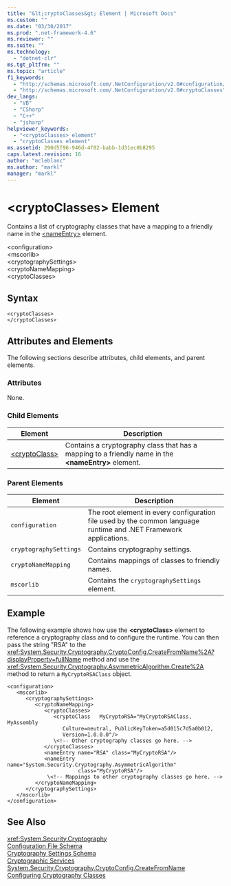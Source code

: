 ```yaml
---
title: "&lt;cryptoClasses&gt; Element | Microsoft Docs"
ms.custom: ""
ms.date: "03/30/2017"
ms.prod: ".net-framework-4.6"
ms.reviewer: ""
ms.suite: ""
ms.technology: 
  - "dotnet-clr"
ms.tgt_pltfrm: ""
ms.topic: "article"
f1_keywords: 
  - "http://schemas.microsoft.com/.NetConfiguration/v2.0#configuration/mscorlib/cryptographySettings/cryptoNameMapping/cryptoClasses"
  - "http://schemas.microsoft.com/.NetConfiguration/v2.0#cryptoClasses"
dev_langs: 
  - "VB"
  - "CSharp"
  - "C++"
  - "jsharp"
helpviewer_keywords: 
  - "<cryptoClasses> element"
  - "cryptoClasses element"
ms.assetid: 290d5f96-946d-4f02-babb-1d31ec0b8295
caps.latest.revision: 16
author: "mcleblanc"
ms.author: "markl"
manager: "markl"
---
```

# &lt;cryptoClasses&gt; Element
Contains a list of cryptography classes that have a mapping to a friendly name in the [\<nameEntry>](../../../../../docs/framework/configuring-apps/file-schema/cryptography/nameentry-element.md) element.  
  
 \<configuration>  
\<mscorlib>  
\<cryptographySettings>  
\<cryptoNameMapping>  
\<cryptoClasses>  
  
## Syntax  
  
```  
<cryptoClasses>   
</cryptoClasses>  
```  
  
## Attributes and Elements  
 The following sections describe attributes, child elements, and parent elements.  
  
### Attributes  
 None.  
  
### Child Elements  
  
|Element|Description|  
|-------------|-----------------|  
|[\<cryptoClass>](../../../../../docs/framework/configuring-apps/file-schema/cryptography/cryptoclass-element.md)|Contains a cryptography class that has a mapping to a friendly name in the **\<nameEntry>** element.|  
  
### Parent Elements  
  
|Element|Description|  
|-------------|-----------------|  
|`configuration`|The root element in every configuration file used by the common language runtime and .NET Framework applications.|  
|`cryptographySettings`|Contains cryptography settings.|  
|`cryptoNameMapping`|Contains mappings of classes to friendly names.|  
|`mscorlib`|Contains the `cryptographySettings` element.|  
  
## Example  
 The following example shows how use the **\<cryptoClass>** element to reference a cryptography class and to configure the runtime. You can then pass the string "RSA" to the <xref:System.Security.Cryptography.CryptoConfig.CreateFromName%2A?displayProperty=fullName> method and use the <xref:System.Security.Cryptography.AsymmetricAlgorithm.Create%2A> method to return a `MyCryptoRSAClass` object.  
  
```  
<configuration>  
   <mscorlib>  
      <cryptographySettings>  
         <cryptoNameMapping>  
            <cryptoClasses>  
               <cryptoClass   MyCryptoRSA="MyCryptoRSAClass, MyAssembly  
                  Culture=neutral, PublicKeyToken=a5d015c7d5a0b012,  
                  Version=1.0.0.0"/>  
               \<!-- Other cryptography classes go here. -->  
            </cryptoClasses>  
            <nameEntry name="RSA" class="MyCryptoRSA"/>  
            <nameEntry name="System.Security.Cryptography.AsymmetricAlgorithm"  
                       class="MyCryptoRSA"/>  
             \<!-- Mappings to other cryptography classes go here. -->  
         </cryptoNameMapping>  
      </cryptographySettings>  
   </mscorlib>  
</configuration>  
```  
  
## See Also  
 <xref:System.Security.Cryptography>   
 [Configuration File Schema](../../../../../docs/framework/configuring-apps/file-schema/index.md)   
 [Cryptography Settings Schema](../../../../../docs/framework/configuring-apps/file-schema/cryptography/index.md)   
 [Cryptographic Services](../../../../../docs/standard/security/cryptographic-services.md)   
 [System.Security.Cryptography.CryptoConfig.CreateFromName](Overload:System.Security.Cryptography.CryptoConfig.CreateFromName)   
 [Configuring Cryptography Classes](../../../../../docs/framework/configuring-apps/configuring-cryptography-classes.md)